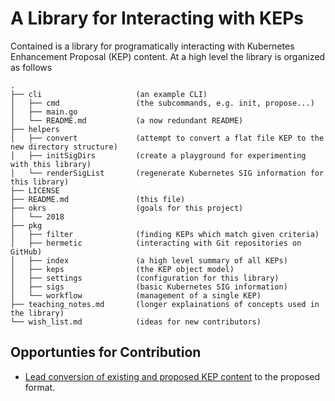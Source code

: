 # A Library for Interacting with KEPs

Contained is a library for programatically interacting with Kubernetes Enhancement Proposal (KEP)
content. At a high level the library is organized as follows

```
.
├── cli                     (an example CLI)
│   ├── cmd                 (the subcommands, e.g. init, propose...)
│   ├── main.go
│   └── README.md           (a now redundant README)
├── helpers
│   ├── convert             (attempt to convert a flat file KEP to the new directory structure)
│   ├── initSigDirs         (create a playground for experimenting with this library)
│   └── renderSigList       (regenerate Kubernetes SIG information for this library)
├── LICENSE
├── README.md               (this file)
├── okrs                    (goals for this project)
│   └── 2018
├── pkg
│   ├── filter              (finding KEPs which match given criteria)
│   ├── hermetic            (interacting with Git repositories on GitHub)
│   ├── index               (a high level summary of all KEPs)
│   ├── keps                (the KEP object model)
│   ├── settings            (configuration for this library)
│   ├── sigs                (basic Kubernetes SIG information)
│   └── workflow            (management of a single KEP)
├── teaching_notes.md       (longer explainations of concepts used in the library)
└── wish_list.md            (ideas for new contributors)
```

## Opportunties for Contribution

- [Lead conversion of existing and proposed KEP content][] to the proposed format.

[Lead conversion of existing and proposed KEP content]: https://github.com/calebamiles/keps/blob/master/contrib/role_descriptions/conversion_technical_program_manager.md

